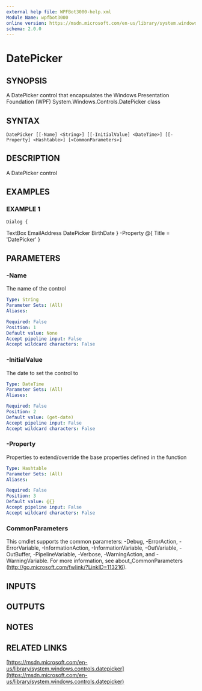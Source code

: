 ```yaml
---
external help file: WPFBot3000-help.xml
Module Name: wpfbot3000
online version: https://msdn.microsoft.com/en-us/library/system.windows.controls.datepicker
schema: 2.0.0
---
```


# DatePicker

## SYNOPSIS
A DatePicker control that encapsulates the Windows Presentation Foundation (WPF) System.Windows.Controls.DatePicker class

## SYNTAX

```
DatePicker [[-Name] <String>] [[-InitialValue] <DateTime>] [[-Property] <Hashtable>] [<CommonParameters>]
```

## DESCRIPTION
A DatePicker control

## EXAMPLES

### EXAMPLE 1
```
Dialog {
```

TextBox EmailAddress
    DatePicker BirthDate
} -Property @{ Title = 'DatePicker' }

## PARAMETERS

### -Name
The name of the control

```yaml
Type: String
Parameter Sets: (All)
Aliases:

Required: False
Position: 1
Default value: None
Accept pipeline input: False
Accept wildcard characters: False
```

### -InitialValue
The date to set the control to

```yaml
Type: DateTime
Parameter Sets: (All)
Aliases:

Required: False
Position: 2
Default value: (get-date)
Accept pipeline input: False
Accept wildcard characters: False
```

### -Property
Properties to extend/override the base properties defined in the function

```yaml
Type: Hashtable
Parameter Sets: (All)
Aliases:

Required: False
Position: 3
Default value: @{}
Accept pipeline input: False
Accept wildcard characters: False
```

### CommonParameters
This cmdlet supports the common parameters: -Debug, -ErrorAction, -ErrorVariable, -InformationAction, -InformationVariable, -OutVariable, -OutBuffer, -PipelineVariable, -Verbose, -WarningAction, and -WarningVariable.
For more information, see about_CommonParameters (http://go.microsoft.com/fwlink/?LinkID=113216).

## INPUTS

## OUTPUTS

## NOTES

## RELATED LINKS

[https://msdn.microsoft.com/en-us/library/system.windows.controls.datepicker](https://msdn.microsoft.com/en-us/library/system.windows.controls.datepicker)


